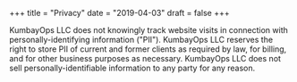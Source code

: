 +++
title = "Privacy"
date = "2019-04-03"
draft = false
+++

KumbayOps LLC does not knowingly track website visits in connection with personally-identifying information ("PII"). KumbayOps LLC reserves the right to store PII of current and former clients as required by law, for billing, and for other business purposes as necessary. KumbayOps LLC does not sell personally-identifiable information to any party for any reason.

